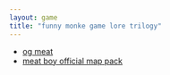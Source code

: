 ```yaml
---
layout: game
title: "funny monke game lore trilogy"
---
```


<ul>
    <li><a href="btd1/">og meat</a></li>
    <li><a href="btd2/">meat boy official map pack</a></li>
</ul>
